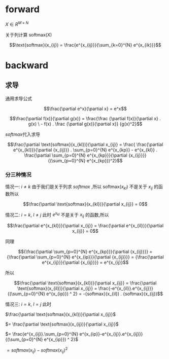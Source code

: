 # forward
$X \in {R}^{M \times N}$

关于列计算 $\text{softmax(X)}$

$$\text{softmax}(x_{ij}) = \frac{e^{x_{ij}}}{\sum_{k=0}^{N} e^{x_{ik}}}$$

# backward
## 求导
通用求导公式

$$\frac{\partial e^x}{\partial x} = e^x$$

$$\frac{\partial f(x)}{\partial g(x)} = \frac{\frac {\partial f(x)}{\partial x} . g(x) \ - f(x) . \frac {\partial g(x)}{\partial x}} {g(x)^2}$$

$softmax$代入求导


$$\frac{\partial \text{softmax}(x_{kl})}{\partial x_{ij}} =  \frac{ \frac{\partial e^{x_{kl}}}{\partial {x_{ij}}} . \sum_{p=0}^{N} e^{x_{kp}} -  e^{x_{kl}} . \frac{\partial \sum_{p=0}^{N} e^{x_{kp}}}{\partial {x_{ij}}}} {(\sum_{p=0}^{N} e^{x_{kp}})^2}$$

### 分三种情况
情况一: $i \neq k$ 由于我们是关于列求 $softmax$ ,所以 $\text{softmax}(x_{kl})$ 不是关于 $x_{ij}$ 的函数所以 

$$\frac{\partial \text{softmax}(x_{kl})}{\partial x_{ij}} = 0$$

情况二:  $i = k$, $l \neq j$ 此时 $e^{x_{kl}}$ 不是关于 ${x_{ij}}$ 的函数,所以 

$$\frac{\partial e^{x_{kl}}}{\partial x_{ij}} = \frac{\partial e^{x_{il}}}{\partial x_{ij}} = 0$$

同理 

$${\frac{\partial \sum_{p=0}^{N} e^{x_{kp}}}{\partial {x_{ij}}}} = {\frac{\partial \sum_{p=0}^{N} e^{x_{ip}}}{\partial {x_{ij}}}} = {\frac{\partial  e^{x_{ij}}}{\partial {x_{ij}}}} = e^{x_{ij}}$$

所以

$$\frac{\partial \text{softmax}(x_{kl})}{\partial x_{ij}} = \frac{\partial \text{softmax}(x_{il})}{\partial x_{ij}} = \frac{-e^{x_{il}}.e^{x_{ij}}}{(\sum_{p=0}^{N} e^{x_{ip}}) ^ 2} = -{softmax}(x_{il}) . {softmax}(x_{ij})$$

情况三:  $i = k$, $l = j$ 此时

$\frac{\partial \text{softmax}(x_{kl})}{\partial x_{ij}}$

$= \frac{\partial \text{softmax}(x_{ij})}{\partial x_{ij}}$

$= \frac{e^{x_{ij}}.\sum_{p=0}^{N} e^{x_{ip}}-e^{x_{ij}}.e^{x_{ij}}}{(\sum_{p=0}^{N} e^{x_{ip}}) ^ 2}$

$= {softmax}(x_{ij})-{softmax}(x_{ij})^2$

